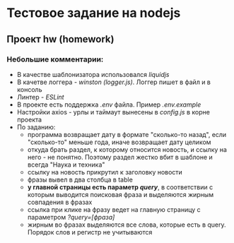 # Тестовое задание на nodejs

## Проект hw (homework)

### Небольшие комментарии:

- В качестве шаблонизатора использовался *liquidjs*
- В качетве логгера - *winston (logger.js)*. Логгер пишет в файл и в консоль
- Линтер - *ESLint*
- В проекте есть поддержка *.env* файла. Пример *.env.example*
- Настройки axios - урлы и таймаут вынесены в *config.js* в корне проекта
- По заданию:
  - программа возвращает дату в формате "сколько-то назад", если "сколько-то" меньше года, иначе возвращает дату целиком
  - откуда брать раздел, к которому относится новость, и ссылку на него - не понятно. Поэтому раздел жестко вбит в шаблоне и всегда "Наука и техника"
  - ссылку на новость прикрутил к заголовку новости
  - фразы вывел в два столбца в table
  - **у главной страницы есть параметр *query***, в соответствии с которым выводится поисковая фраза и выделяются жирным совпадения в фразах
  - ссылка при клике на фразу ведет на главную страницу с параметром *?query=\[фраза\]*
  - жирным во фразах выделяются все слова, которые есть в query. Порядок слов и регистр не учитываются
